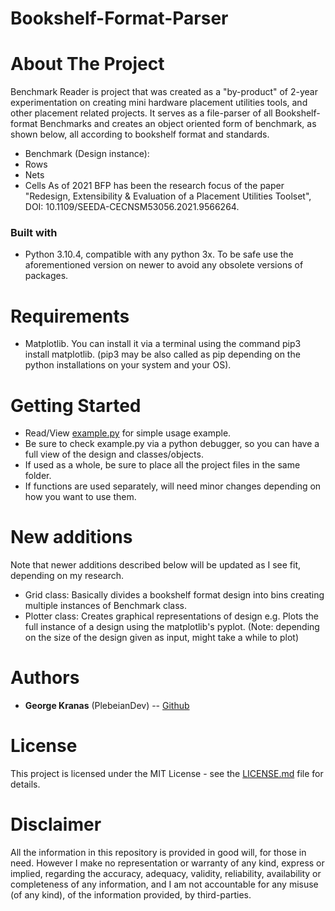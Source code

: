 # Bookshelf-Format-Parser

# About The Project
Benchmark Reader is project that was created as a "by-product" of 2-year experimentation on creating mini hardware placement utilities tools, and other placement related projects.
It serves as a file-parser of all Bookshelf-format Benchmarks and creates an object oriented form of benchmark, as shown below, all according to bookshelf format and standards.
 -  Benchmark (Design instance):
  - Rows
  - Nets
  - Cells
As of 2021 BFP has been the research focus of the paper "Redesign, Extensibility & Evaluation of a Placement Utilities Toolset", DOI: 10.1109/SEEDA-CECNSM53056.2021.9566264.

### Built with 
- Python 3.10.4, compatible with any python 3x. To be safe use the aforementioned version on newer to avoid any obsolete versions of packages.

# Requirements
- Matplotlib. You can install it via a terminal using the command pip3 install matplotlib. (pip3 may be also called as pip depending on the python installations on your system and your OS).

# Getting Started 
- Read/View [example.py](https://github.com/PlebeianDev/Benchmark-Reader-for-Placement-in-Python/blob/master/src/example.py) for simple usage example.
- Be sure to check example.py via a python debugger, so you can have a full view of the design and classes/objects.
- If used as a whole, be sure to place all the project files in the same folder.
- If functions are used separately, will need minor changes depending on how you want to use them.

# New additions
Note that newer additions described below will be updated as I see fit, depending on my research.
- Grid class: Basically divides a bookshelf format design into bins creating multiple instances of Benchmark class.
- Plotter class: Creates graphical representations of design e.g. Plots the full instance of a design using the matplotlib's pyplot. (Note: depending on the size of the design given as input, might take a while to plot)

# Authors
- **George Kranas** (PlebeianDev) -- [Github](https://github.com/PlebeianDev)

# License
This project is licensed under the MIT License - see the [LICENSE.md](https://github.com/PlebeianDev/Benchmark-Reader-for-Placement-in-Python/blob/master/LICENSE) file for details.

# Disclaimer
All the information in this repository is provided in good will, for those in need. However I make no representation or warranty of any kind, express or implied, regarding the accuracy, adequacy, validity, reliability, availability or completeness of any information, and I am not accountable for any misuse (of any kind), of the information provided, by third-parties.
